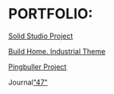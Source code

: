 # PORTFOLIO:

<a href="https://rodergstep.github.io/PR_Solid">Solid Studio Project</a>

<a href="https://rodergstep.github.io/JS_Homework_19-20">Build Home. Industrial Theme</a>

<a href="https://rodergstep.github.io/homework_9">Pingbuller Project</a>

Journal<a href="https://drive.google.com/open?id=0B6EBT5fmZFW2TnpTNHVuZWhtN0k">"47"</a>
